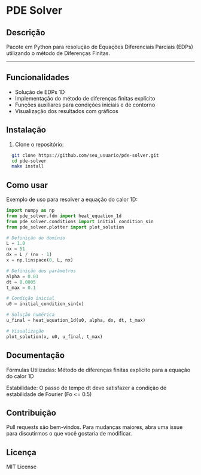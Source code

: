 # PDE Solver

## Descrição
Pacote em Python para resolução de Equações Diferenciais Parciais (EDPs) utilizando o método de Diferenças Finitas.

---

## Funcionalidades
- Solução de EDPs 1D
- Implementação do método de diferenças finitas explícito
- Funções auxiliares para condições iniciais e de contorno
- Visualização dos resultados com gráficos


## Instalação

1. Clone o repositório:
  ```bash
    git clone https://github.com/seu_usuario/pde-solver.git
    cd pde-solver
    make install
  ```

## Como usar

Exemplo de uso para resolver a equação do calor 1D:

```python
import numpy as np
from pde_solver.fdm import heat_equation_1d
from pde_solver.conditions import initial_condition_sin
from pde_solver.plotter import plot_solution

# Definição do domínio
L = 1.0
nx = 51
dx = L / (nx - 1)
x = np.linspace(0, L, nx)

# Definição dos parâmetros
alpha = 0.01
dt = 0.0005
t_max = 0.1

# Condição inicial
u0 = initial_condition_sin(x)

# Solução numérica
u_final = heat_equation_1d(u0, alpha, dx, dt, t_max)

# Visualização
plot_solution(x, u0, u_final, t_max)

```

## Documentação
Fórmulas Utilizadas: Método de diferenças finitas explícito para a equação do calor 1D

Estabilidade: O passo de tempo dt deve satisfazer a condição de estabilidade de Fourier (Fo <= 0.5)

## Contribuição

Pull requests são bem-vindos. Para mudanças maiores, abra uma issue para discutirmos o que você gostaria de modificar.

## Licença

MIT License
